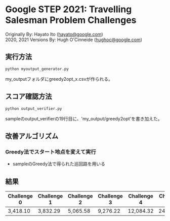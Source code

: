# Google STEP 2021: Travelling Salesman Problem Challenges

Originally By: Hayato Ito (hayato@google.com)  
2020, 2021 Versions By: Hugh O'Cinneide (hughoc@google.com)  

## 実行方法
```
python myoutput_generator.py
```
my_outputフォルダにgreedy2opt_x.csvが作られる。

## スコア確認方法
```
python output_verifier.py
```
sampleのoutput_verifierの19行目に、'my_output/greedy2opt'を書き加えた。


## 改善アルゴリズム
### Greedy法でスタート地点を変えて実行
- sampleのGreedy法で得られた巡回路を用いる
    
## 結果
|  Challenge 0  |  Challenge 1  |  Challenge 2  |  Challenge 3  |  Challenge 4  |  Challenge 5  |  Challenge 6  |
| ---- | ---- | ---- | ---- | ---- | ---- | ---- |
|  3,418.10  |  3,832.29  |  5,065.58  |  9,276.22  |  12,084.32  |  24,191.66  |  47,822.41  |
